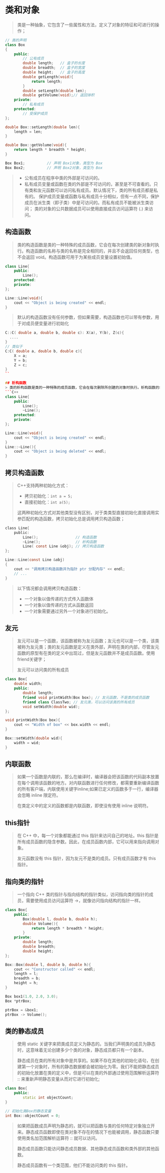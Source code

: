 # 类和对象
> 类是一种抽象，它包含了一些属性和方法，定义了对象的特征和可进行的操作；
```C++
// 类的声明
class Box
{
    public:
        // 公有成员
        double length;   // 盒子的长度
        double breadth;  // 盒子的宽度
        double height;   // 盒子的高度
        double getLength(void){
            return length;
        }
        double setLength(double len);
        double getVolume(void);// 返回体积
    private:
        // 私有成员
    protected:
        // 受保护成员
};

double Box::setLength(double len){
    length = len;
}

double Box::getVolume(void){
    return length * breadth * height;
}

Box Box1;          // 声明 Box1对象，类型为 Box
Box Box2;          // 声明 Box2对象，类型为 Box
```
> - 公有成员在程序中类的外部是可访问的。
> - 私有成员变量或函数在类的外部是不可访问的，甚至是不可查看的。只有类和友元函数可以访问私有成员。默认情况下，类的所有成员都是私有的。
> 保护成员变量或函数与私有成员十分相似，但有一点不同，保护成员在派生类（即子类）中是可访问的。而私有成员不能被派生类访问；
> 类的对象的公共数据成员可以使用直接成员访问运算符 (.) 来访问。

## 构造函数
> 类的构造函数是类的一种特殊的成员函数，它会在每次创建类的新对象时执行。构造函数的名称与类的名称是完全相同的，并且不会返回任何类型，也不会返回 void。构造函数可用于为某些成员变量设置初始值。
```C++
class Line{
    public:
        Line();
    protected:
    private:
};

Line::Line(void){
    cout << "Object is being created" << endl;
}
```
> 默认的构造函数没有任何参数，但如果需要，构造函数也可以带有参数，用于对成员便变量进行初始化
```C++
C::C( double a, double b, double c): X(a), Y(b), Z(c){
  ....
}
// 类似于
C:C( double a, double b, double c){
    X = a;
    Y = b;
    Z = c;
}
``

## 析构函数
> 类的析构函数是类的一种特殊的成员函数，它会在每次删除所创建的对象时执行。析构函数的名称与类的名称是完全相同的，只是在前面加了个波浪号（~）作为前缀，它不会返回任何值，也不能带有任何参数。
```C++
class Line{
    public:
        Line();
        ~Line();
    protected:
    private:
};

Line::Line(void){
    cout << "Object is being created" << endl;
}
Line::~Line(){
    cout << "Object is being deleted" << endl;
}
```

## 拷贝构造函数
> C++支持两种初始化方式：
> - 拷贝初始化：`int a = 5;`
> - 直接初始化：`int a(5);`
>
> 这两种初始化方式对其他类型没有区别，对于类类型直接初始化直接调用实参匹配的构造函数，拷贝初始化总是调用拷贝构造函数；
```C
class Line{
    public:
        Line();                 // 构造函数
        ~Line();                // 析构函数
        Line( const Line &obj); // 拷贝构造函数
};

Line::Line(const Line &obj)
{
    cout << "调用拷贝构造函数并为指针 ptr 分配内存" << endl;
    // ...
}
```
> 以下情况都会调用拷贝构造函数：
> - 一个对象以值传递的方式传入函数体
> - 一个对象以值传递的方式从函数返回
> - 一个对象需要通过另外一个对象进行初始化。

## 友元
> 友元可以是一个函数，该函数被称为友元函数；友元也可以是一个类，该类被称为友元类；类的友元函数是定义在类外部，声明在类的内部，尽管友元函数的原型有在类的定义中出现过，但是友元函数并不是成员函数。使用friend关键字；
>
> 友元可以访问类的所有成员
```C++
class Box{
    double width;
    public:
        double length;
        friend void printWidth(Box box); // 友元函数，不是类的成员函数
        friend class ClassTwo; // 友元类，可以访问该类的所有成员
        void setWidth(double wid);
};

void printWidth(Box box){
    cout << "Width of box" << box.width << endl;
}

Box::setWidth(double wid){
    width = wid;
}
```

## 内联函数
> 如果一个函数是内联的，那么在编译时，编译器会把该函数的代码副本放置在每个调用该函数的地方。对内联函数进行任何修改，都需要重新编译函数的所有客户端，内联使用关键字inline;如果已定义的函数多于一行，编译器会忽略 inline 限定符。
>
> 在类定义中的定义的函数都是内联函数，即使没有使用 inline 说明符。


## this指针
> 在 C++ 中，每一个对象都能通过 this 指针来访问自己的地址。this 指针是所有成员函数的隐含参数。因此，在成员函数内部，它可以用来指向调用对象。
>
> 友元函数没有 this 指针，因为友元不是类的成员。只有成员函数才有 this 指针。

## 指向类的指针
> 一个指向 C++ 类的指针与指向结构的指针类似，访问指向类的指针的成员，需要使用成员访问运算符 ->，就像访问指向结构的指针一样。
```C++
class Box{
    public:
        Box(double l, double b, double h);
        double Volume(){
            return length * breadth * height;
        }
    private:
        double length;
        double breadth;
        double height;
};

Box::Box(double l, double b, double h){
    cout << "Constructor called" << endl;
    length = l;
    breadth = b;
    height = h;
}

Box box1(1.0, 2.0, 3.0);
Box *ptrBox;

ptrBox = &box1;
ptrBox -> Volume();
```

## 类的静态成员
> 使用 static 关键字来把类成员定义为静态的。当我们声明类的成员为静态时，这意味着无论创建多少个类的对象，静态成员都只有一个副本。
> 
>静态成员在类的所有对象中是共享的。如果不存在其他的初始化语句，在创建第一个对象时，所有的静态数据都会被初始化为零。我们不能把静态成员的初始化放置在类的定义中，但是可以在类的外部通过使用范围解析运算符 :: 来重新声明静态变量从而对它进行初始化;
```C++
class Box{
    public:
        static int objectCount;
}

// 初始化类Box的静态变量
int Box::objectCount = 0;
```

> 如果把函数成员声明为静态的，就可以把函数与类的任何特定对象独立开来。静态成员函数即使在类对象不存在的情况下也能被调用，静态函数只要使用类名加范围解析运算符 :: 就可以访问。
>
> 静态成员函数只能访问静态成员数据、其他静态成员函数和类外部的其他函数。
>
> 静态成员函数有一个类范围，他们不能访问类的 this 指针。

